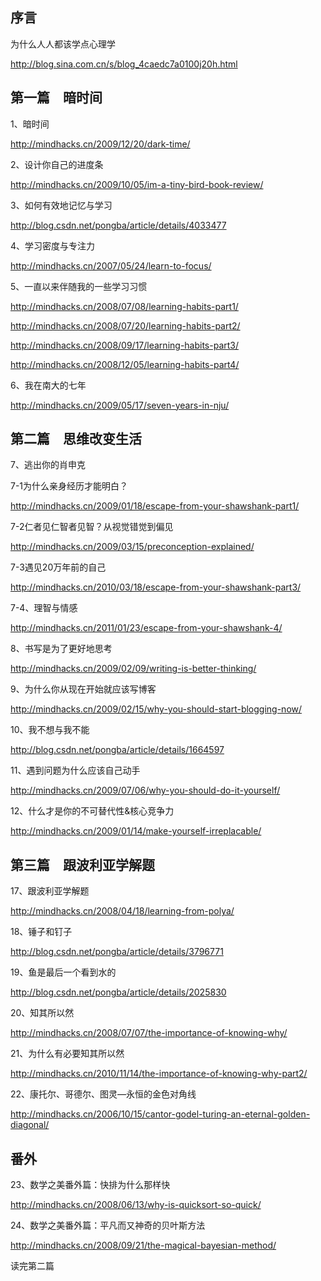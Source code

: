 ## 序言

为什么人人都该学点心理学

http://blog.sina.com.cn/s/blog_4caedc7a0100j20h.html



## 第一篇　暗时间

1、暗时间

http://mindhacks.cn/2009/12/20/dark-time/

2、设计你自己的进度条

http://mindhacks.cn/2009/10/05/im-a-tiny-bird-book-review/

3、如何有效地记忆与学习

http://blog.csdn.net/pongba/article/details/4033477

4、学习密度与专注力

http://mindhacks.cn/2007/05/24/learn-to-focus/

5、一直以来伴随我的一些学习习惯

http://mindhacks.cn/2008/07/08/learning-habits-part1/

http://mindhacks.cn/2008/07/20/learning-habits-part2/

http://mindhacks.cn/2008/09/17/learning-habits-part3/

http://mindhacks.cn/2008/12/05/learning-habits-part4/

6、我在南大的七年

http://mindhacks.cn/2009/05/17/seven-years-in-nju/



## 第二篇　思维改变生活

7、逃出你的肖申克

7-1为什么亲身经历才能明白？

http://mindhacks.cn/2009/01/18/escape-from-your-shawshank-part1/

7-2仁者见仁智者见智？从视觉错觉到偏见

http://mindhacks.cn/2009/03/15/preconception-explained/

7-3遇见20万年前的自己

http://mindhacks.cn/2010/03/18/escape-from-your-shawshank-part3/

7-4、理智与情感

http://mindhacks.cn/2011/01/23/escape-from-your-shawshank-4/

8、书写是为了更好地思考

http://mindhacks.cn/2009/02/09/writing-is-better-thinking/

9、为什么你从现在开始就应该写博客

http://mindhacks.cn/2009/02/15/why-you-should-start-blogging-now/

10、我不想与我不能

http://blog.csdn.net/pongba/article/details/1664597

11、遇到问题为什么应该自己动手

http://mindhacks.cn/2009/07/06/why-you-should-do-it-yourself/

12、什么才是你的不可替代性&核心竞争力

http://mindhacks.cn/2009/01/14/make-yourself-irreplacable/



## 第三篇　跟波利亚学解题

17、跟波利亚学解题

http://mindhacks.cn/2008/04/18/learning-from-polya/

18、锤子和钉子

http://blog.csdn.net/pongba/article/details/3796771

19、鱼是最后一个看到水的

http://blog.csdn.net/pongba/article/details/2025830

20、知其所以然

http://mindhacks.cn/2008/07/07/the-importance-of-knowing-why/

21、为什么有必要知其所以然

http://mindhacks.cn/2010/11/14/the-importance-of-knowing-why-part2/

22、康托尔、哥德尔、图灵—永恒的金色对角线

http://mindhacks.cn/2006/10/15/cantor-godel-turing-an-eternal-golden-diagonal/

## 番外

23、数学之美番外篇：快排为什么那样快

http://mindhacks.cn/2008/06/13/why-is-quicksort-so-quick/

24、数学之美番外篇：平凡而又神奇的贝叶斯方法

http://mindhacks.cn/2008/09/21/the-magical-bayesian-method/

读完第二篇